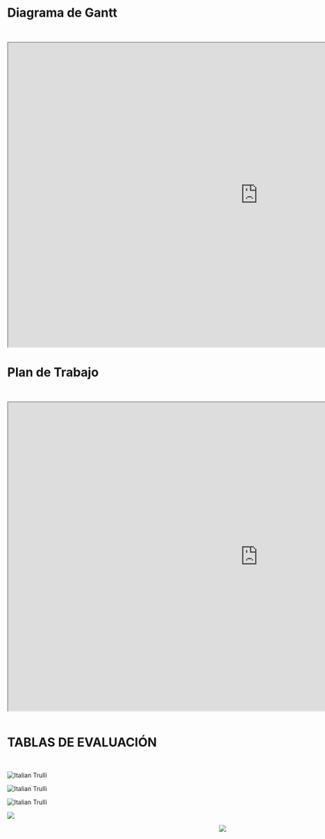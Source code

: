 <h1>Diagrama de Gantt </h1> <br>
 <p align="center"><iframe src="https://instagantt.com/shared/s/AKP0ekFC4VcoNlREzAVQ/latest" width="1150" height="700"></iframe></p>

<h1>Plan de Trabajo</h1> <br>
  
  <p align="center"><iframe src="https://docs.google.com/spreadsheets/d/e/2PACX-1vRCrRrgpqYmBiuwkfiTDlqcV7c6PMCoq-FCTs3eWeQCNn2P-Qf-QORE6-E013LzVulpMtJTgeMcvpXb/pubhtml?widget=true&headers=false" width="1150" height="710"></iframe></p>
  
<center>
  <img src="http://i66.tinypic.com/2qa7jew.jpg" alt="" class="img-fluid img-rounded">
</center>



<h1>TABLAS DE EVALUACIÓN </h1> <br>
<p>
 
<p><img src="http://i66.tinypic.com/iw7zmq.jpg" alt="Italian Trulli"><p>

<p>
<p>
 
<p><img src="http://i65.tinypic.com/14y4k1d.jpg" alt="Italian Trulli"><p>

<p>

<p>
 
<p><img src="http://i64.tinypic.com/2hf18qc.png" alt="Italian Trulli"><p>

<p>
<a href="semana4.html"> <p align="left"><img src="http://i65.tinypic.com/10cklg5.png"><p></a> 
<a href="semana6.html"> <p align="right"><img src="http://i67.tinypic.com/2d9rpg.png"><p></a>
